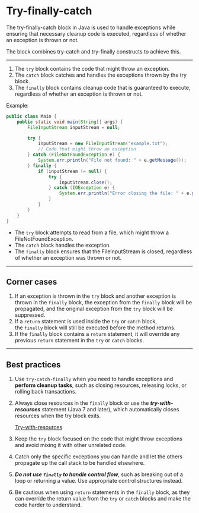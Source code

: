 # Try-finally-catch

The try-finally-catch block in Java is used to handle exceptions while ensuring that necessary cleanup code is executed, regardless of whether an exception is thrown or not.

The block combines try-catch and try-finally constructs to achieve this.

---

1. The `try` block contains the code that might throw an exception.
2. The `catch` block catches and handles the exceptions thrown by the try block.
3. The `finally` block contains cleanup code that is guaranteed to execute, regardless of whether an exception is thrown or not.

Example:

```java
public class Main {
    public static void main(String[] args) {
        FileInputStream inputStream = null;

        try {
            inputStream = new FileInputStream("example.txt");
            // Code that might throw an exception
        } catch (FileNotFoundException e) {
            System.err.println("File not found: " + e.getMessage());
        } finally {
            if (inputStream != null) {
                try {
                    inputStream.close();
                } catch (IOException e) {
                    System.err.println("Error closing the file: " + e.getMessage());
                }
            }
        }
    }
}

```

- The `try` block attempts to read from a file, which might throw a FileNotFoundException.
- The `catch` block handles the exception.
- The `finally` block ensures that the FileInputStream is closed, regardless of whether an exception was thrown or not.

---

## Corner cases

1. If an exception is thrown in the `try` block and another exception is thrown in the `finally` block, the exception from the `finally` block will be propagated, and the original exception from the `try` block will be suppressed.
2. If a `return` statement is used inside the `try` or `catch` block, the `finally` block will still be executed before the method returns.
3. If the `finally` block contains a `return` statement, it will override any previous `return` statement in the `try` or `catch` blocks.

---

## Best practices

1. Use `try-catch-finally` when you need to handle exceptions and **perform cleanup tasks**, such as closing resources, releasing locks, or rolling back transactions.
2. Always close resources in the `finally` block or use the ***try-with-resources*** statement (Java 7 and later), which automatically closes resources when the try block exits.
    
    [Try-with-resources](Try-with-resources.md)
    
3. Keep the `try` block focused on the code that might throw exceptions and avoid mixing it with other unrelated code.
4. Catch only the specific exceptions you can handle and let the others propagate up the call stack to be handled elsewhere.
5. ***Do not use `finally` to handle control flow***, such as breaking out of a loop or returning a value. Use appropriate control structures instead.
6. Be cautious when using `return` statements in the `finally` block, as they can override the return value from the `try` or `catch` blocks and make the code harder to understand.